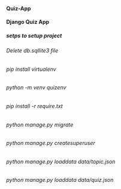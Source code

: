 #### Quiz-App
#### Django Quiz App
##### setps to setup project
###### Delete db.sqllite3 file
###### pip install virtualenv
###### python -m venv quizenv
###### pip install -r require.txt 
###### python manage.py migrate
###### python manage.py createsuperuser
###### python manage.py loaddata data/topic.json
###### python manage.py loaddata data/quiz.json
